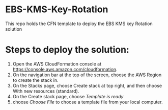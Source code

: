 # EBS-KMS-Key-Rotation
This repo holds the CFN template to deploy the EBS KMS key Rotation solution

# Steps to deploy the solution:
1. Open the AWS CloudFormation console at https://console.aws.amazon.com/cloudformation.
2. On the navigation bar at the top of the screen, choose the AWS Region to create the stack in.
3. On the Stacks page, choose Create stack at top right, and then choose With new resources (standard).
4. On the Create stack page, choose  *Template is ready*
5. choose *Choose File* to choose a template file from your local computer. 
